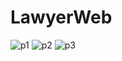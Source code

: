 # LawyerWeb
![p1](https://user-images.githubusercontent.com/69143183/181934786-e3b606f6-8b55-4dab-b384-44ae74e7abcf.jpg)
![p2](https://user-images.githubusercontent.com/69143183/181934790-39939490-167e-48d9-95d5-3b4377626b92.jpg)
![p3](https://user-images.githubusercontent.com/69143183/181934794-f1a22bc3-70f5-4040-8cdf-4b9f3a25d382.jpg)
